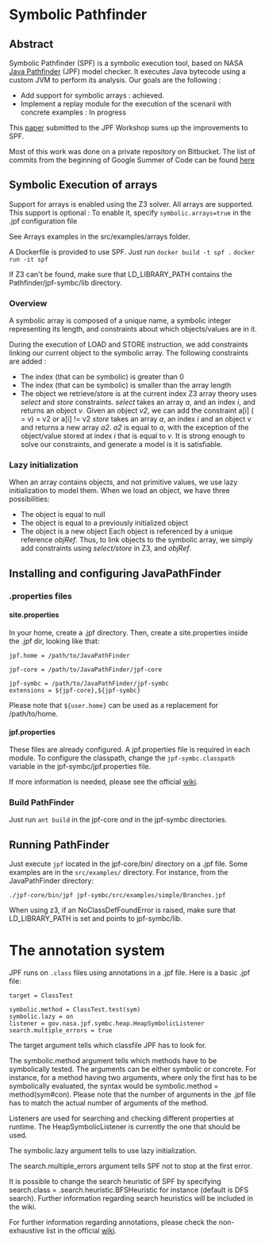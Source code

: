 # Symbolic Pathfinder

## Abstract

Symbolic Pathfinder (SPF) is a symbolic execution tool, based on NASA [Java Pathfinder](babelfish.arc.nasa.gov/trac/jpf) (JPF) model checker. It executes Java bytecode using a custom JVM to perform its analysis.
Our goals are the following :
*   Add support for symbolic arrays : achieved.
*   Implement a replay module for the execution of the scenarii with concrete examples : In progress

This [paper](https://github.com/R1kM/Pathfinder/blob/master/SymbolicArrays.pdf) submitted to the JPF Workshop sums up the improvements to SPF.

Most of this work was done on a private repository on Bitbucket. The list of commits from the beginning of Google Summer of Code can be found [here](https://github.com/R1kM/Pathfinder/blob/master/hgcommits)

## Symbolic Execution of arrays

Support for arrays is enabled using the Z3 solver.
All arrays are supported.
This support is optional : To enable it, specify `symbolic.arrays=true` in the .jpf configuration file

See Arrays examples in the src/examples/arrays folder.

A Dockerfile is provided to use SPF. Just run
`docker build -t spf .`
`docker run -it spf`

If Z3 can't be found, make sure that LD_LIBRARY_PATH contains the Pathfinder/jpf-symbc/lib directory.

### Overview

A symbolic array is composed of a unique name, a symbolic integer representing its length, 
and constraints about which objects/values are in it.

During the execution of LOAD and STORE instruction, we add constraints linking our current object to
the symbolic array. 
The following constraints are added :
* The index (that can be symbolic) is greater than 0
* The index (that can be symbolic) is smaller than the array length
* The object we retrieve/store is at the current index
Z3 array theory uses *select* and *store* constraints.
*select* takes an array *a*, and an index *i*, and returns an object *v*. 
Given an object *v2*, we can add the constraint a[i] ( = v) = v2 or a[i] != v2
*store* takes an array *a*, an index *i* and an object *v* and returns a new array *a2*.
*a2* is equal to *a*, with the exception of the object/value stored at index *i* that is equal to *v*.
It is strong enough to solve our constraints, and generate a model is it is satisfiable.

### Lazy initialization

When an array contains objects, and not primitive values, we use lazy initialization to model them.
When we load an object, we have three possibilities:
* The object is equal to null
* The object is equal to a previously initialized object
* The object is a new object
Each object is referenced by a unique reference *objRef*. Thus, to link objects to the symbolic array, 
we simply add constraints using *select/store* in Z3, and *objRef*.


## Installing and configuring JavaPathFinder

### .properties files

#### site.properties

In your home, create a .jpf directory. Then, create a site.properties inside the .jpf dir, looking like that:
```
jpf.home = /path/to/JavaPathFinder

jpf-core = /path/to/JavaPathFinder/jpf-core

jpf-symbc = /path/to/JavaPathFinder/jpf-symbc
extensions = ${jpf-core},${jpf-symbc}
```
Please note that `${user.home}` can be used as a replacement for /path/to/home.

#### jpf.properties

These files are already configured. A jpf.properties file is required in each module.
To configure the classpath, change the `jpf-symbc.classpath` variable in the jpf-symbc/jpf.properties file.

If more information is needed, please see the official [wiki](babelfish.arc.nasa.gov/trac/jpf/wiki/user/run).

### Build PathFinder

Just run `ant build` in the jpf-core *and* in the jpf-symbc directories.

## Running PathFinder

Just execute `jpf` located in the jpf-core/bin/ directory on a .jpf file.
Some examples are in the `src/examples/` directory. For instance, from the JavaPathFinder directory:
```
./jpf-core/bin/jpf jpf-symbc/src/examples/simple/Branches.jpf
```
When using z3, if an NoClassDefFoundError is raised, make sure that LD_LIBRARY_PATH is set and points to jpf-symbc/lib. 

# The annotation system

JPF runs on `.class` files using annotations in a .jpf file.
Here is a basic .jpf file:
```
target = ClassTest

symbolic.method = ClassTest.test(sym)
symbolic.lazy = on
listener = gov.nasa.jpf.symbc.heap.HeapSymbolicListener
search.multiple_errors = true
```

The target argument tells which classfile JPF has to look for.

The symbolic.method argument tells which methods have to be symbolically tested. The arguments can be either symbolic or concrete.
For instance, for a method having two arguments, where only the first has to be symbolically evaluated, the syntax would be
symbolic.method = method(sym#con).
Please note that the number of arguments in the .jpf file has to match the actual number of arguments of the method.

Listeners are used for searching and checking different properties at runtime. The HeapSymbolicListener is currently the one that should be used.

The symbolic.lazy argument tells to use lazy initialization.

The search.multiple_errors argument tells SPF not to stop at the first error.

It is possible to change the search heuristic of SPF by specifying search.class = .search.heuristic.BFSHeuristic for instance (default is DFS search).
Further information regarding search heuristics will be included in the wiki.

For further information regarding annotations, please check the non-exhaustive list in the official [wiki](babelfish.arc.nasa.gov/trac/jpf/wiki/projects/jpf-symbc/doc).


